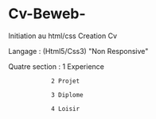 # Cv-Beweb-

Initiation au html/css 
Creation Cv 

Langage : (Html5/Css3) "Non Responsive"

Quatre section : 
                1 Experience
                
                2 Projet
                
                3 Diplome
                
                4 Loisir
